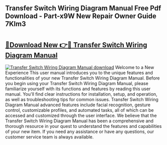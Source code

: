 ## Transfer Switch Wiring Diagram Manual Free Pdf Download - Part-x9W New Repair Owner Guide 7Klm3

# <h2><a href="http://dfigq0.blite.top/?on=Transfer+Switch+Wiring+Diagram+Manual">🔗Download New 👉🔴 Transfer Switch Wiring Diagram Manual</a></h2>

[![Transfer Switch Wiring Diagram Manual download](https://i.imgur.com/lujVjoI.png)](http://dfigq0.blite.top/?on=Transfer+Switch+Wiring+Diagram+Manual)
Welcome to a New Experience This user manual introduces you to the unique features and functionalities of your new Transfer Switch Wiring Diagram Manual. Before you begin using your Transfer Switch Wiring Diagram Manual, please familiarize yourself with its functions and features by reading this user manual. You'll find clear instructions for installation, setup, and operation, as well as troubleshooting tips for common issues. Transfer Switch Wiring Diagram Manual advanced features include facial recognition, gesture control, customizable profiles, and automated tasks, all of which can be accessed and customized through the user interface. We believe that the Transfer Switch Wiring Diagram Manual has been a comprehensive and thorough resource in your quest to understand the features and capabilities of your new item. If you need any assistance or have any questions, our customer service team is always available.
